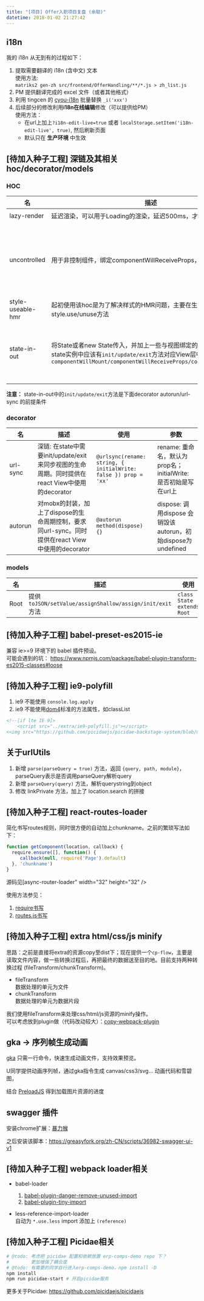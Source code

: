 ```yaml
---
title: "[项目] Offer入职项目复盘 (余聪)"
datetime: 2018-01-02 21:27:42
---
```


## i18n

我的 i18n 从无到有的过程如下：  
1. 提取需要翻译的 i18n (含中文) 文本  
    使用方法:  
     `matriks2 gen-zh src/frontend/OfferHandling/**/*.js > zh_list.js`
2. PM 提供翻译完成的 excel 文件（或者其他格式）
3. 利用 tingcen 的 [cyou-i18n](https://www.npmjs.com/package/cyou-i18n) 批量替换 `_i('xxx')`
4. 后续部分的修改利用**i18n在线编辑**修改（可以提供给PM）  
    使用方法：
    - 在url上加上`?i18n-edit-live=true` 或者 `localStorage.setItem('i18n-edit-live', true)`, 然后刷新页面
    - 默认只在 **生产环境** 中生效


## [待加入种子工程] 深链及其相关 hoc/decorator/models

### HOC

|名|描述|使用|参数|
|--|-----|---|--|
|lazy-render|延迟渲染，可以用于Loading的渲染，延迟500ms，才真正显示Loading| `@lazyrender(timeout: number)`|timeout: 800|
|uncontrolled|用于非控制组件，绑定componentWillReceiveProps，同步props到state| `@uncontrolled(...name: oneOfType([array, string))`|name: 需要绑定的props的keyName，可以是string，array；如需将props.a 同步到 state.b，则传入['a', 'b']|
|style-useable-hmr|起初使用该hoc是为了解决样式的HMR问题，主要在生命周期中绑定style.use/unuse方法|`@suh(style: object)`|style: usable 的 style 对象|
|state-in-out|将State或者new State传入，并加上一些与视图绑定的生命周期钩子，state实例中应该有`init/update/exit`方法对应View层中的`componentWillMount/componentWillReceiveProps/componentWillUnmont`|`@sio(ClassOrInstance, name: string, initialData)`|ClassOrInstance可以是方法或者State实例；name是绑定在View中的key名，默认为`localState`|

**注意：** state-in-out中的`init/update/exit`方法是下面decorator autorun/url-sync 的前提条件

### decorator

|名|描述|使用|参数|
|-|----|----|---|
|url-sync|深链: 在state中需要init/update/exit来同步视图的生命周期。同时提供在react View中使用的decorator|`@urlsync(rename: string, { initialWrite: false }) prop = 'xx'`|rename: 重命名，默认为prop名；initialWrite: 是否初始是写在url上|
|autorun| 对mobx的封装，加上了dispose的生命周期控制，要求同url-sync。同时提供在react View中使用的decorator|`@autorun method(dispose) {}`|dispose: 调用dispose 会销毁该autorun，初始dispose为undefined|

### models

|名|描述|使用|
|-|----|----|
|Root|提供`toJSON/setValue/assignShallow/assign/init/exit`方法| `class State extends Root`|

## [待加入种子工程] babel-preset-es2015-ie

兼容 ie>=9 环境下的 babel 插件预设。  
可能会遇到的坑：
https://www.npmjs.com/package/babel-plugin-transform-es2015-classes#loose

## [待加入种子工程] ie9-polyfill

1. ie9 不能使用 `console.log.apply`
2. ie9 不能使用[dom4](https://www.w3.org/TR/dom/)标准的方法属性，如classList

```html
<!--[if lte IE 9]>
    <script src="../extra/ie9-polyfill.js"></script>
<<img src="https://github.com/picidaejs/picidae-backstage-system/blob/master/src/frontend/node_modules/%40rd/async-router-loader/index.js" alt="endif]-->
```

## 关于urlUtils

1. 新增 `parse(parseQuery = true)` 方法，返回 `{query, path, module}`，parseQuery表示是否调用parseQuery解析query
2. 新增 `parseQuery(query)` 方法，解析querystring到object
3. 修改 linkPrivate 方法，加上了 location.search 的拼接

## [待加入种子工程] react-routes-loader

简化书写routes规则，同时很方便的自动加上chunkname。之前的繁琐写法如下：

```javascript
function getComponent(location, callback) {
  require.ensure([], function() {
     callback(null, require('Page').default)
  }, 'chunkname')
}
```

源码见[async-router-loader" width="32" height="32" />

使用方法参见：
1. [require书写](https://github.com/picidaejs/picidae-backstage-system/blob/21c1b86fdc6475b1bd780f03f307f4735692442e/src/frontend/index.js#L29)
2. [routes.js书写](https://github.com/picidaejs/picidae-backstage-system/blob/21c1b86fdc6475b1bd780f03f307f4735692442e/src/frontend/main/routes.js#L1-L22)

## [待加入种子工程] extra html/css/js minify

思路：之前是直接将extra的资源copy至dist下；现在提供一个`cp-flow`，主要是读取文件内容，做一些转换过程后，再把最终的数据送至目的地。目前支持两种转换过程 (fileTransform/chunkTransform)。

- fileTransform  
  数据处理的单元为文件
- chunkTransform  
  数据处理的单元为数据片段

我们使用fileTransform来处理css/html/js资源的minify操作。  
可以考虑放到plugin做（代码改动较大）：[copy-webpack-plugin](https://github.com/webpack-contrib/copy-webpack-plugin)

## gka -> 序列帧生成动画

[gka](https://github.com/gkajs/gka) 只需一行命令，快速生成动画文件，支持效果预览。

U同学提供动画序列帧，通过gka指令生成 canvas/css3/svg... 动画代码和雪碧图，

结合 [PreloadJS](https://github.com/CreateJS/PreloadJS) 得到加载图片资源的进度

## swagger 插件

安装chrome扩展：[暴力猴](https://chrome.google.com/webstore/detail/violentmonkey/jinjaccalgkegednnccohejagnlnfdag?hl=zh-CN)

之后安装该脚本：https://greasyfork.org/zh-CN/scripts/36982-swagger-ui-v1

## [待加入种子工程] webpack loader相关

- babel-loader  
  1. [babel-plugin-danger-remove-unused-import](https://github.com/imcuttle/babel-plugin-danger-remove-unused-import)
  2. [babel-plugin-tiny-import](https://github.com/imcuttle/babel-plugin-tiny-import)
  
- less-reference-import-loader  
  自动为 `*.use.less` import 添加上 `(reference)`

## [待加入种子工程] Picidae相关

```bash
# @todo: 考虑把 picidae 配置和依赖放置 erp-comps-demo repo 下？
#        更加增强了耦合度
# @todo: 有需要的同学自行进入erp-comps-demo，npm install -D
npm install
npm run picidae-start # 开启picidae服务
```

更多关于Picidae: https://github.com/picidaejs/picidaejs


